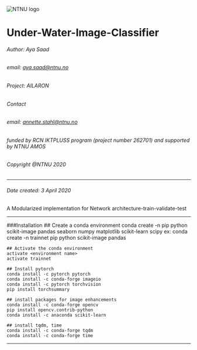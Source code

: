 ![NTNU logo](https://qore.no/res/ntnu-logo-100.png)
# Under-Water-Image-Classifier
###### Author: Aya Saad
###### email: aya.saad@ntnu.no
###### Project: AILARON
###### Contact
###### email: annette.stahl@ntnu.no
###### funded by RCN IKTPLUSS program (project number 262701) and supported by NTNU AMOS
###### Copyright @NTNU 2020
---------------------------------------------------
<!-- -->
###### Date created: 3 April 2020
A Modularized implementation for
Network architecture-train-validate-test

---------------------------------------------------
<!-- -->

###Installation
    ## Create a conda environment
    conda create -n <environment name> pip python scikit-image pandas seaborn numpy matplotlib scikit-learn scipy
    ex: conda create -n trainnet pip python scikit-image pandas 
    
    ## Activate the conda environment
    activate <environment name>
    activate trainnet

    ## Install pytorch
    conda install -c pytorch pytorch
    conda install -c conda-forge imageio
    conda install -c pytorch torchvision
    pip install torchsummary

    ## install packages for image enhancements  
    conda install -c conda-forge opencv 
    pip install opencv.contrib-python
    conda install -c anaconda scikit-learn

    ## install tqdm, time
    conda install -c conda-forge tqdm
    conda install -c conda-forge time

---------------------------------------------------



